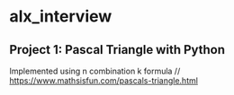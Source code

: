 # alx_interview

## Project 1: Pascal Triangle with Python
Implemented using n combination k formula // https://www.mathsisfun.com/pascals-triangle.html
